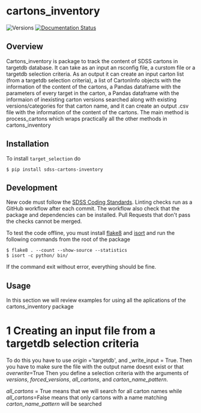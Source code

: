 # cartons_inventory

![Versions](https://img.shields.io/badge/python->3.7-blue)
[![Documentation Status](https://readthedocs.org/projects/cartons_inventory/badge/?version=latest)](https://cartons_inventory.readthedocs.io/en/latest/?badge=latest)

## Overview

Cartons\_inventory is package to track the content of SDSS cartons in targetdb database.
It can take as an input an rsconfig file, a curstom file or a targetdb selection criteria.
As an output it can create an input carton list (from a targetdb selection criteria), a list of CartonInfo objects with the information of the content of the cartons,
a Pandas dataframe with the parameters of every target in the carton, a Pandas dataframe with the informaion of inexisting carton versions searched along with existing
versions/categories for that carton name, and it can create an output .csv file with the information of the content of the cartons. 
The main method is process\_cartons which wraps practically all the other methods in cartons\_inventory

## Installation

To install `target_selection` do

```console
$ pip install sdss-cartons-inventory
```

## Development

New code must follow the [SDSS Coding Standards](https://sdss-python-template.readthedocs.io/en/latest/standards.html). Linting checks run as a GitHub workflow after each commit. The workflow also check that the package and dependencies can be installed. Pull Requests that don't pass the checks cannot be merged.

To test the code offline, you must install [flake8](https://flake8.pycqa.org/en/latest/) and [isort](https://pycqa.github.io/isort/) and run the following commands from the root of the package

```console
$ flake8 . --count --show-source --statistics
$ isort -c python/ bin/
```

If the command exit without error, everything should be fine.

## Usage

In this section we will review examples for using all the aplications of the cartons\_inventory package

# 1 Creating an input file from a targetdb selection criteria

To do this you have to use _origin_ ='targetdb', and _write\_input = True. Then you have to make sure the file with the output name doesnt exist or that _overwrite_=True
Then you define a selection criteria with the arguments of _versions_, _forced\_versions_, _all\_cartons_, and _carton\_name\_pattern_.

_all\_cartons_ = True means that we will search for all carton names while _all\_cartons_=False means that only cartons with a name matching _carton\_name\_pattern_ will be searched
